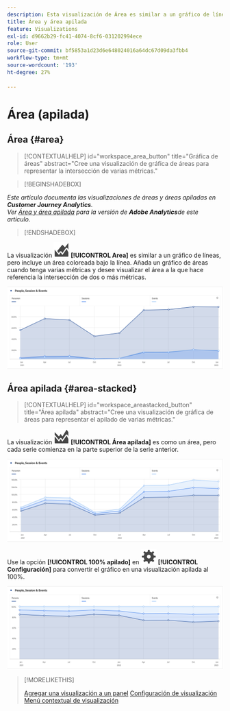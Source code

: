 ```yaml
---
description: Esta visualización de Área es similar a un gráfico de líneas, pero incluye una zona coloreada bajo la línea.
title: Área y área apilada
feature: Visualizations
exl-id: d9662b29-fc41-4074-8cf6-031202994ece
role: User
source-git-commit: bf5853a1d23d6e648024016a64dc67d09da3fbb4
workflow-type: tm+mt
source-wordcount: '193'
ht-degree: 27%

---
```


# Área (apilada)

## Área {#area}

<!-- markdownlint-disable MD034 -->

>[!CONTEXTUALHELP]
>id="workspace_area_button"
>title="Gráfica de áreas"
>abstract="Cree una visualización de gráfica de áreas para representar la intersección de varias métricas."

<!-- markdownlint-enable MD034 -->


>[!BEGINSHADEBOX]

*Este artículo documenta las visualizaciones de áreas y áreas apiladas en **Customer Journey Analytics**.<br/>Ver [Área y área apilada](https://experienceleague.adobe.com/en/docs/analytics/analyze/analysis-workspace/visualizations/area) para la versión de **Adobe Analytics**de este artículo.*

>[!ENDSHADEBOX]


La visualización ![GraphArea](/help/assets/icons/GraphArea.svg) **[!UICONTROL Area]** es similar a un gráfico de líneas, pero incluye un área coloreada bajo la línea. Añada un gráfico de áreas cuando tenga varias métricas y desee visualizar el área a la que hace referencia la intersección de dos o más métricas.

![Visualización de área que muestra varias métricas](assets/area.png)

## Área apilada {#area-stacked}

<!-- markdownlint-disable MD034 -->

>[!CONTEXTUALHELP]
>id="workspace_areastacked_button"
>title="Área apilada"
>abstract="Cree una visualización de gráfica de áreas para representar el apilado de varias métricas."

<!-- markdownlint-enable MD034 -->




La visualización ![GraphAreaStacked](/help/assets/icons/GraphAreaStacked.svg) **[!UICONTROL Área apilada]** es como un área, pero cada serie comienza en la parte superior de la serie anterior.

![Área apilada que muestra cada serie en la parte superior de la serie anterior.](assets/area-stacked.png)

Use la opción **[!UICONTROL 100% apilado]** en ![Configuración](/help/assets/icons/Setting.svg) **[!UICONTROL Configuración]** para convertir el gráfico en una visualización apilada al 100%.

![Área apilada que muestra una visualización apilada al 100%.](assets/area-stacked100.png)

>[!MORELIKETHIS]
>
>[Agregar una visualización a un panel](/help/analysis-workspace/visualizations/freeform-analysis-visualizations.md#add-visualizations-to-a-panel)
>[Configuración de visualización](/help/analysis-workspace/visualizations/freeform-analysis-visualizations.md#settings)
>[Menú contextual de visualización ](/help/analysis-workspace/visualizations/freeform-analysis-visualizations.md#context-menu)
>
